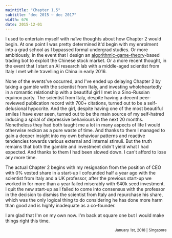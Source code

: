 ```yaml
---
maintitle: "Chapter 1.5"
subtitle: "dec 2015 ~ dec 2017"
width: 676
date: 2015-12-01
---
```

I used to entertain myself with naïve thoughts about how <span class="pacificoText">Chapter 2</span> would begin. At one point I was pretty determined it'd begin with my enrolment into a grad school as I bypassed formal undergrad studies. Or more ambitiously, in the event that I design an [algorithmic-game-theory](http://www.cs.cmu.edu/~sandholm/cs15-892F13/algorithmic-game-theory.pdf)-based trading bot to exploit the Chinese stock market. Or a more recent thought, in the event that I start an AI research lab with a middle-aged scientist from Italy I met while travelling in China in early 2016.

None of the events've occurred, and I've ended up delaying <span class="pacificoText">Chapter 2</span> by taking a gamble with the scientist from Italy, and investing wholeheartedly in a romantic relationship with a beautiful girl I met in a Sino-Russian equinox party. The scientist from Italy, despite having a decent peer-reviewed publication record with 700+ citations, turned out to be a self-delusional hypocrite. And the girl, despite having one of the most beautiful smiles I have ever seen, turned out to be the main source of my self-hatred inducing a spiral of depressive behaviours in the next 20 months. Nonetheless they had both taught me a lot in many aspects of life I would otherwise reckon as a pure waste of time. And thanks to them I managed to gain a deeper insight into my own behaviour patterns and reactive tendencies towards various external and internal stimuli. But the truth remains that both the gamble and investment didn't yield what I had expected. And thanks to them I had been slowed down. I can't afford to lose any more time.

The actual <span class="pacificoText">Chapter 2</span> begins with my resignation from the position of CEO with 0% vested share in a start-up I cofounded half a year ago with the scientist from Italy and a UK professor, after the previous start-up we worked in for more than a year failed miserably with €40k seed investment. I quit the new start-up as I failed to come into consensus with the professor in the decision to dismiss the scientist from Italy and repurchase his share, which was the only logical thing to do considering he has done more harm than good and is highly inadequate as a co-founder.

I am glad that I'm on my own now. I'm back at square one but I would make things right this time.

<div style="text-align:right"><small>January 1st, 2018 | Singapore</small></div>
